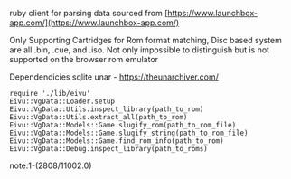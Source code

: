 ruby client for parsing data sourced from [https://www.launchbox-app.com/](https://www.launchbox-app.com/)

Only Supporting Cartridges for Rom format matching, Disc based system are all .bin, .cue, and .iso.
Not only impossible to distinguish but is not supported on the browser rom emulator

Dependendicies
sqlite
unar - https://theunarchiver.com/

```
require './lib/eivu'
Eivu::VgData::Loader.setup
Eivu::VgData::Utils.inspect_library(path_to_rom)
Eivu::VgData::Utils.extract_all(path_to_rom)
Eivu::VgData::Models::Game.slugify_rom(path_to_rom_file)
Eivu::VgData::Models::Game.slugify_string(path_to_rom_file)
Eivu::VgData::Models::Game.find_rom_info(path_to_rom)
Eivu::VgData::Debug.inspect_library(path_to_roms)
```

note:1-(2808/11002.0)
